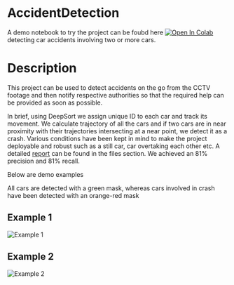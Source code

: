 # AccidentDetection

A demo notebook to try the project can be foubd here <a href="https://colab.research.google.com/github/ShreyanshBardia/AccidentDetection/blob/master/crash_detection.ipynb">
  <img src="https://colab.research.google.com/assets/colab-badge.svg" alt="Open In Colab"/> 
</a> detecting car accidents involving two or more cars.

# Description

This project can be used to detect accidents on the go from the CCTV footage and then notify respective authorities so that the required help can be provided as soon as possible.

In brief, using DeepSort we assign unique ID to each car and track its movement. We calculate trajectory of all the cars and if two cars are in near proximity with their trajectories intersecting at a near point, we detect it as a crash. Various conditions have been kept in mind to make the project deployable and robust such as a still car, car overtaking each other etc. A detailed [report](https://github.com/ShreyanshBardia/AccidentDetection/blob/master/Accident%20Detection_git.pdf) can be found in the files section. We achieved an 81% precision and 81% recall. 

Below are demo examples

All cars are detected with a green mask, whereas cars involved in crash have been detected with an orange-red mask

## Example 1

![Example 1](output.gif)

## Example 2

![Example 2](output_1.gif)
